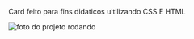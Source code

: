 Card feito para fins didaticos ultilizando CSS E HTML

![foto do projeto rodando](https://imgur.com/WhHaHKT.png)



